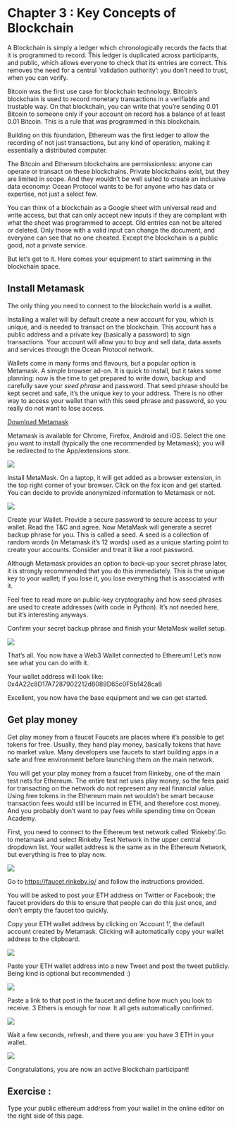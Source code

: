 # Chapter 3 : Key Concepts of Blockchain

<dialog character="jellyfish">You are now below water. This is a new environment. It feels like flying, it’s awesome. In fact most divers will tell you that they got hooked to the experience of moving freely in 3D from their very first dive. Same here, you will get a taste of a new universe enabled by collaborative technologies, in uncharted territories.</dialog>

A Blockchain is simply a ledger which chronologically records the facts that it is programmed to record. This ledger is duplicated across participants, and public, which allows everyone to check that its entries are correct. This removes the need for a central ‘validation authority’: you don’t need to trust, when you can verify.

Bitcoin was the first use case for blockchain technology. Bitcoin’s blockchain is used to record monetary transactions in a verifiable and trustable way. On that blockchain, you can write that you’re sending 0.01 Bitcoin to someone only if your account on record has a balance of at least 0.01 Bitcoin. This is a rule that was programmed in this blockchain.

Building on this foundation, Ethereum was the first ledger to allow the recording of not just transactions, but any kind of operation, making it essentially a distributed computer.

The Bitcoin and Ethereum blockchains are permissionless: anyone can operate or transact on these blockchains. Private blockchains exist, but they are limited in scope. And they wouldn’t be well suited to create an inclusive data economy: Ocean Protocol wants to be for anyone who has data or expertise, not just a select few.

You can think of a blockchain as a Google sheet with universal read and write access, but that can only accept new inputs if they are compliant with what the sheet was programmed to accept. Old entries can not be altered or deleted. Only those with a valid input can change the document, and everyone can see that no one cheated. Except the blockchain is a public good, not a private service.

But let’s get to it. Here comes your equipment to start swimming in the blockchain space.

## Install Metamask

The only thing you need to connect to the blockchain world is a wallet.

Installing a wallet will by default create a new account for you, which is unique, and is needed to transact on the blockchain. This account has a public address and a private key (basically a password) to sign transactions. Your account will allow you to buy and sell data, data assets and services through the Ocean Protocol network.

Wallets come in many forms and flavours, but a popular option is Metamask. A simple browser ad-on. It is quick to install, but it takes some planning: now is the time to get prepared to write down, backup and carefully save your _seed phrase_ and password.
That seed phrase should be kept secret and safe, it’s the unique key to your address. There is no other way to access your wallet than with this seed phrase and password, so you really do not want to lose access.

<a href="https://metamask.io/download.html" target="_blank">Download Metamask</a>

Metamask is available for Chrome, Firefox, Android and iOS. Select the one you want to install (typically the one recommended by Metamask); you will be redirected to the App/extensions store.

<img src="/images/image12.png" />

Install MetaMask.
On a laptop, it will get added as a browser extension, in the top right corner of your browser.
Click on the fox icon and get started. You can decide to provide anonymized information to Metamask or not.

<img src="/images/image23.png" />

Create your Wallet.
Provide a secure password to secure access to your wallet. Read the T&C and agree.
Now MetaMask will generate a secret backup phrase for you. This is called a seed. A seed is a collection of random words (in Metamask it’s 12 words) used as a unique starting point to create your accounts. Consider and treat it like a root password.

Although Metamask provides an option to back-up your secret phrase later, it is strongly recommended that you do this immediately. This is the unique key to your wallet; if you lose it, you lose everything that is associated with it.

Feel free to read more on public-key cryptography and how seed phrases are used to create addresses (with code in Python). It’s not needed here, but it’s interesting anyways.

Confirm your secret backup phrase and finish your MetaMask wallet setup.

<img src="/images/image15.png" />

That’s all. You now have a Web3 Wallet connected to Ethereum!
Let’s now see what you can do with it.

Your wallet address will look like: 0x4A22c8D17A7287902212d8089D65c0F5b1428ca6

Excellent, you now have the base equipment and we can get started.

## Get play money

Get play money from a faucet
Faucets are places where it’s possible to get tokens for free. Usually, they hand play money, basically tokens that have no market value. Many developers use faucets to start building apps in a safe and free environment before launching them on the main network.

You will get your play money from a faucet from Rinkeby, one of the main test nets for Ethereum. The entire test net uses play money, so the fees paid for transacting on the network do not represent any real financial value. Using free tokens in the Ethereum main net wouldn’t be smart because transaction fees would still be incurred in ETH, and therefore cost money. And you probably don’t want to pay fees while spending time on Ocean Academy.

First, you need to connect to the Ethereum test network called ‘Rinkeby’.Go to metamask and select Rinkeby Test Network in the upper central dropdown list. Your wallet address is the same as in the Ethereum Network, but everything is free to play now.

<img src="/images/image6.png" />

Go to https://faucet.rinkeby.io/ and follow the instructions provided.

You will be asked to post your ETH address on Twitter or Facebook; the faucet providers do this to ensure that people can do this just once, and don’t empty the faucet too quickly.

Copy your ETH wallet address by clicking on ‘Account 1’, the default account created by Metamask. Clicking will automatically copy your wallet address to the clipboard.

<img src="/images/image4.png" />

Paste your ETH wallet address into a new Tweet and post the tweet publicly.
Being kind is optional but recommended :)

<img src="/images/image27.png" />

Paste a link to that post in the faucet and define how much you look to receive.
3 Ethers is enough for now. It all gets automatically confirmed.

<img src="/images/image13.png" />

Wait a few seconds, refresh, and there you are: you have 3 ETH in your wallet.

<img src="/images/image18.png" />

Congratulations, you are now an active Blockchain participant!

## Exercise :

Type your public ethereum address from your wallet in the online editor on the right side of this page.
